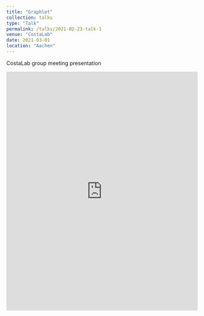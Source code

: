 ```yaml
---
title: "Graphlet"
collection: talks
type: "Talk"
permalink: /talks/2021-02-23-talk-1
venue: "CostaLab"
date: 2021-03-01
location: "Aachen"
---
```


CostaLab group meeting presentation

<style>
.responsive-wrap iframe{ max-width: 100%;}
</style>
<div class="responsive-wrap">
<!-- this is the embed code provided by Google -->
<iframe src="https://docs.google.com/presentation/d/e/2PACX-1vQtR9qOpHkE13A5srZlpx_rcPQdr16GThWgYZBqg7zoiaf6sXyr5-8bp1SIw-Ydk4OXITxT6jyAG56T/embed?start=true&loop=false&delayms=3000" frameborder="0" width="960" height="629" allowfullscreen="true" mozallowfullscreen="true" webkitallowfullscreen="true"></iframe>
<!-- Google embed ends -->
</div>
